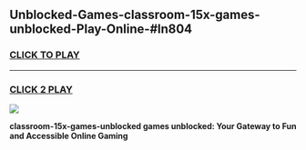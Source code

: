 
## Unblocked-Games-classroom-15x-games-unblocked-Play-Online-#ln804
<h3>
<a href="https://premium.freeplayer.one?title=classroom-15x-games-unblocked&ref=24F">CLICK TO PLAY</a></h3>
<hr>

<h3>
<a href="https://premium.freeplayer.one?title=classroom-15x-games-unblocked&ref=24F">CLICK 2 PLAY</a>
  
</h3>

<a href="https://premium.freeplayer.one?title=classroom-15x-games-unblocked&ref=24F/"><img src="https://clearcache.store/games.png"></a>


**classroom-15x-games-unblocked games unblocked: Your Gateway to Fun and Accessible Online Gaming**
